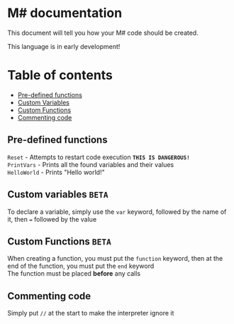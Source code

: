 ﻿# M# documentation
This document will tell you how your M# code should be created.

This language is in early development!

# Table of contents
- [Pre-defined functions](#pre-defined-functions)
- [Custom Variables](#custom-variables-beta)
- [Custom Functions](#custom-functions-beta)
- [Commenting code](#commenting-code)

## Pre-defined functions
`Reset` - Attempts to restart code execution **`THIS IS DANGEROUS!`**  
`PrintVars` - Prints all the found variables and their values  
`HelloWorld` - Prints "Hello world!"

## Custom variables `BETA`
To declare a variable, simply use the `var` keyword, followed by the name of it, then ` = ` followed by the value

## Custom Functions `BETA`
When creating a function, you must put the `function` keyword, then at the end of the function, you must put the `end` keyword  
The function must be placed **before** any calls

## Commenting code
Simply put `//` at the start to make the interpreter ignore it